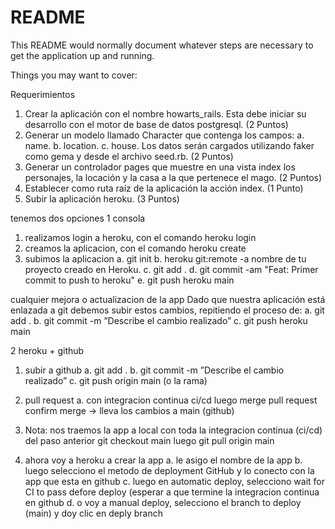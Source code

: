 # README

This README would normally document whatever steps are necessary to get the
application up and running.

Things you may want to cover:

Requerimientos
1. Crear la aplicación con el nombre howarts_rails. Esta debe iniciar su desarrollo
con el motor de base de datos postgresql.
(2 Puntos)
2. Generar un modelo llamado Character que contenga los campos:
a. name.
b. location.
c. house.
Los datos serán cargados utilizando faker como gema y desde el archivo seed.rb.
(2 Puntos)
3. Generar un controlador pages que muestre en una vista index los personajes, la
locación y la casa a la que pertenece el mago.
(2 Puntos)
4. Establecer como ruta raíz de la aplicación la acción index.
(1 Punto)
5. Subir la aplicación heroku.
(3 Puntos)

tenemos dos opciones
1 consola

1. realizamos login a heroku, con el comando heroku login
2. creamos la aplicacion, con el comando heroku create
3. subimos la aplicacion
	a. git init
	b. heroku git:remote -a nombre de tu proyecto creado en Heroku.
	c. git add .
	d. git commit -am "Feat: Primer commit to push to heroku"
	e. git push heroku main
	
cualquier mejora o actualizacion de la app
Dado que nuestra aplicación está enlazada a git debemos subir estos cambios,
repitiendo el proceso de:
	a. git add .
	b. git commit -m ”Describe el cambio realizado”
	c. git push heroku main

2 heroku + github

1. subir a github
	a. git add .
	b. git commit -m ”Describe el cambio realizado”
	c. git push origin main (o la rama)   
	
2. pull request
	a. con integracion continua ci/cd
	luego merge pull request
	confirm merge  -> lleva los cambios a main (github)

3. Nota: nos traemos la app a local con toda la integracion continua (ci/cd) del paso anterior
	git checkout main
	luego git pull origin main

4. ahora voy a heroku a crear la app
	a. 	le asigo el nombre de la app
	b. 	luego selecciono el metodo de deployment GitHub 	y lo conecto con la app que esta en github
	c. 	luego en automatic deploy, selecciono wait for CI to pass defore deploy (esperar a que termine la integracion continua en github
	d.	o voy a manual deploy, selecciono el branch  to deploy (main) y doy clic en deply branch 
